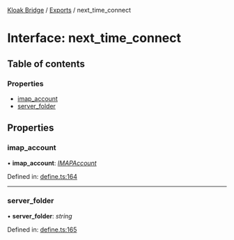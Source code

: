 [Kloak Bridge](../README.md) / [Exports](../modules.md) / next_time_connect

# Interface: next\_time\_connect

## Table of contents

### Properties

- [imap\_account](next_time_connect.md#imap_account)
- [server\_folder](next_time_connect.md#server_folder)

## Properties

### imap\_account

• **imap\_account**: [*IMAPAccount*](imapaccount.md)

Defined in: [define.ts:164](https://github.com/CoNET-project/kloak-bridge/blob/dd2c22c/src/define.ts#L164)

___

### server\_folder

• **server\_folder**: *string*

Defined in: [define.ts:165](https://github.com/CoNET-project/kloak-bridge/blob/dd2c22c/src/define.ts#L165)
